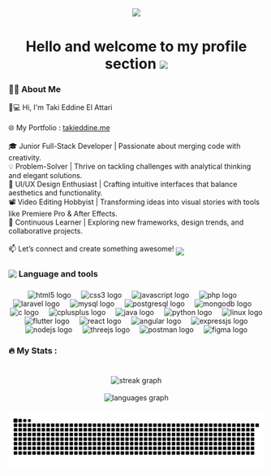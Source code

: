 <div align="center">
<img src="https://user-images.githubusercontent.com/74038190/225813708-98b745f2-7d22-48cf-9150-083f1b00d6c9.gif" width="700">


###


# Hello and welcome to my profile section <img src="https://user-images.githubusercontent.com/74038190/213844263-a8897a51-32f4-4b3b-b5c2-e1528b89f6f3.png" width="40px" />

</div>


###

<h3 align="left">👨‍💻 About Me</h3>

<p align="left">
👨💻 Hi, I'm Taki Eddine El Attari  <br><br> 🌐 My Portfolio : <a href="https://takieddine.me" target="_blank" rel="noopener noreferrer">takieddine.me</a> <br><br> 🎓 Junior Full-Stack Developer | Passionate about merging code with creativity.  <br>💡 Problem-Solver | Thrive on tackling challenges with analytical thinking and elegant solutions.  <br>🎨 UI/UX Design Enthusiast | Crafting intuitive interfaces that balance aesthetics and functionality.  <br>📽️ Video Editing Hobbyist | Transforming ideas into visual stories with tools like Premiere Pro & After Effects.  <br>🚀 Continuous Learner | Exploring new frameworks, design trends, and collaborative projects. <br><br>📫 Let’s connect and create something awesome!  <img src="https://github.com/user-attachments/assets/fddcdbcd-5ea2-4416-9f59-ca7fd9394aca" width="80" align="middle"> </p>


###

<h3 align="left">
  <img src="https://user-images.githubusercontent.com/74038190/212284087-bbe7e430-757e-4901-90bf-4cd2ce3e1852.gif" width="17" style="vertical-align: middle;" />
  <span style="vertical-align: middle;">Language and tools</span>
</h3>

###

<div align="center">
  <img src="https://cdn.jsdelivr.net/gh/devicons/devicon/icons/html5/html5-original.svg" height="43" alt="html5 logo"  />
  <img width="12" />
  <img src="https://cdn.jsdelivr.net/gh/devicons/devicon/icons/css3/css3-original.svg" height="43" alt="css3 logo"  />
  <img width="12" />
  <img src="https://cdn.jsdelivr.net/gh/devicons/devicon/icons/javascript/javascript-original.svg" height="43" alt="javascript logo"  />
  <img width="12" />
  <img src="https://cdn.jsdelivr.net/gh/devicons/devicon/icons/php/php-original.svg" height="43" alt="php logo"  />
  <img width="12" />
  <img src="https://cdn.jsdelivr.net/gh/devicons/devicon/icons/laravel/laravel-original.svg" height="43" alt="laravel logo"  />
  <img width="12" />
  <img src="https://cdn.jsdelivr.net/gh/devicons/devicon/icons/mysql/mysql-original.svg" height="43" alt="mysql logo"  />
  <img width="12" />
  <img src="https://cdn.jsdelivr.net/gh/devicons/devicon/icons/postgresql/postgresql-original.svg" height="43" alt="postgresql logo"  />
  <img width="12" />
  <img src="https://cdn.jsdelivr.net/gh/devicons/devicon/icons/mongodb/mongodb-original.svg" height="43" alt="mongodb logo"  />
  <img width="12" />
  <img src="https://cdn.jsdelivr.net/gh/devicons/devicon/icons/c/c-original.svg" height="43" alt="c logo"  />
  <img width="12" />
  <img src="https://cdn.jsdelivr.net/gh/devicons/devicon/icons/cplusplus/cplusplus-original.svg" height="43" alt="cplusplus logo"  />
  <img width="12" />
  <img src="https://cdn.jsdelivr.net/gh/devicons/devicon/icons/java/java-original.svg" height="43" alt="java logo"  />
  <img width="12" />
  <img src="https://cdn.jsdelivr.net/gh/devicons/devicon/icons/python/python-original.svg" height="43" alt="python logo"  />
  <img width="12" />
  <img src="https://cdn.jsdelivr.net/gh/devicons/devicon/icons/linux/linux-original.svg" height="43" alt="linux logo"  />
  <img width="12" />
  <img src="https://cdn.jsdelivr.net/gh/devicons/devicon/icons/flutter/flutter-original.svg" height="38" alt="flutter logo"  />
  <img width="12" />
  <img src="https://cdn.jsdelivr.net/gh/devicons/devicon/icons/react/react-original.svg" height="38" alt="react logo"  />
  <img width="12" />
  <img src="https://cdn.jsdelivr.net/gh/devicons/devicon/icons/angular/angular-original.svg" height="38" alt="angular logo"  />
  <img width="12" />
  <img src="https://cdn.jsdelivr.net/gh/devicons/devicon/icons/express/express-original.svg" height="38" alt="expressjs logo"  />
  <img width="12" />
  <img src="https://cdn.jsdelivr.net/gh/devicons/devicon/icons/nodejs/nodejs-original.svg" height="38" alt="nodejs logo"  />
  <img width="12" />
  <img src="https://cdn.jsdelivr.net/gh/devicons/devicon/icons/threejs/threejs-original.svg" height="38" alt="threejs logo"  />
  <img width="12" />
  <img src="https://cdn.jsdelivr.net/gh/devicons/devicon/icons/postman/postman-original.svg" height="38" alt="postman logo"  />
  <img width="12" />
  <img src="https://cdn.jsdelivr.net/gh/devicons/devicon/icons/figma/figma-original.svg" height="38" alt="figma logo"  />
</div>

###

<h3 align="left">🔥   My Stats :</h3>

###
<br>
<div align="center">
   <img src="https://github-readme-stats.vercel.app/api?username=Taki-eddine-El-Attari&hide=issues&show=prs_merged&show_icons=true&theme=tokyonight&rank_icon=github" height="200" alt="streak graph"/>
  <br><br>
   <img src="https://github-readme-stats.vercel.app/api/top-langs/?username=Taki-eddine-El-Attari&size_weight=0.5&count_weight=0.5&hide_progress=true&theme=tokyonight&langs_count=6" alt="languages graph"  />
</div>

###
<picture>
  <source media="(prefers-color-scheme: dark)" srcset="https://raw.githubusercontent.com/Taki-eddine-El-Attari/Taki-eddine-El-Attari/output/github-snake-dark.svg" />
  <source media="(prefers-color-scheme: light)" srcset="https://raw.githubusercontent.com/Taki-eddine-El-Attari/Taki-eddine-El-Attari/output/github-snake.svg" />
  <img alt="github-snake" src="https://raw.githubusercontent.com/Taki-eddine-El-Attari/Taki-eddine-El-Attari/output/github-snake.svg" />
</picture>

